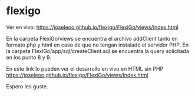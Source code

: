 # flexigo
Ver en vivo:
https://joseleoo.github.io/flexigo/FlexiGo/views/Index.html

En la carpeta FlexiGo/views se encuentra el archivo addClient tanto en formato php y html en caso de que no tengan instalado el servidor PHP.
En la carpeta FlexiGo/app/sql/createClient.sql se encuentra la query solicitada en los punto 8 y 9.

En este link lo pueden ver el desarrollo en vivo en HTML sin PHP https://joseleoo.github.io/flexigo/FlexiGo/views/Index.html

Espero les guste.
